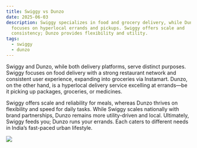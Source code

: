 ```yaml
---
title: Swiggy vs Dunzo
date: 2025-06-03
description: Swiggy specializes in food and grocery delivery, while Dunzo
  focuses on hyperlocal errands and pickups. Swiggy offers scale and
  consistency; Dunzo provides flexibility and utility.
tags:
  - swiggy
  - dunzo
---
```

Swiggy and Dunzo, while both delivery platforms, serve distinct purposes. Swiggy focuses on food delivery with a strong restaurant network and consistent user experience, expanding into groceries via Instamart. Dunzo, on the other hand, is a hyperlocal delivery service excelling at errands—be it picking up packages, groceries, or medicines.

Swiggy offers scale and reliability for meals, whereas Dunzo thrives on flexibility and speed for daily tasks. While Swiggy scales nationally with brand partnerships, Dunzo remains more utility-driven and local. Ultimately, Swiggy feeds you; Dunzo runs your errands. Each caters to different needs in India’s fast-paced urban lifestyle.

![](/img/whatsapp-image-2025-05-12-at-12.28.41.jpeg)
